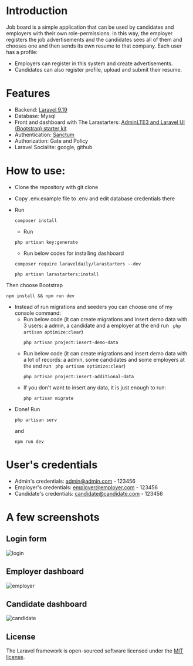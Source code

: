 # Introduction

Job board is a simple application that can be used by candidates and employers with their own role-permissions.
In this way, the employer registers the job advertisements and the candidates sees all of them and chooses one and then sends its own resume to that company.
Each user has a profile:
- Employers can register in this system and create advertisements.
- Candidates can also register profile, upload and submit their resume.

# Features
- Backend: [Laravel 9.19](https://laravel.com/docs/9.x/installation)
- Database: Mysql
- Front and dashboard with The Larastarters: [AdminLTE3 and Laravel UI (Bootstrap) starter kit](https://github.com/LaravelDaily/Larastarters) 
- Authentication: [Sanctum](https://laravel.com/docs/9.x/sanctum)
- Authorization: Gate and Policy
- Laravel Socialite: google, github

# How to use:
- Clone the repository with git clone
- Copy .env.example file to .env and edit database credentials there
- Run
    ```
  composer install
  ```
  - Run
  ```
  php artisan key:generate
  ```
  - Run below codes for installing dashboard
  
   ```
   composer require laraveldaily/larastarters --dev
  ```
  
  ```
  php artisan larastarters:install
  ```
  
 Then choose Bootstrap

  ```
  npm install && npm run dev
  ```

- Instead of run migrations and seeders you can choose one of my console command:
    - Run below code (it can create migrations and insert demo data with 3 users: a admin, a candidate and a employer at the end run ``` php artisan optimize:clear```) 
      ``` 
      php artisan project:insert-demo-data
      ```
    - Run  below code (it can create migrations and insert demo data with a lot of records: a admin, some candidates and some employers at the end run ``` php artisan optimize:clear```)
      ```
      php artisan project:insert-additional-data
      ``` 
    - If you don't want to insert any data, it is just enough to run:
      ``` 
      php artisan migrate 
      ```
- Done! Run
  ```
  php artisan serv
  ```
   and 
  ```
  npm run dev
  ```
  
# User's credentials
- Admin's credentials: admin@admin.com - 123456
- Employer's credentials: employer@employer.com - 123456
- Candidate's credentials: candidate@candidate.com - 123456


# A few screenshots
## Login form
![login](https://github.com/ZeinabJahanbakhsh/job-board-larastarters/assets/18625433/69988486-6dc6-4d34-94fa-e008155768c3)

## Employer dashboard
![employer](https://github.com/ZeinabJahanbakhsh/job-board-larastarters/assets/18625433/35e304cd-e7bc-43c1-9efe-650c016a6a01)

## Candidate dashboard
![candidate](https://github.com/ZeinabJahanbakhsh/job-board-larastarters/assets/18625433/749bfac0-d920-40db-9f3b-9e2a219fc1e6)



## License

The Laravel framework is open-sourced software licensed under the [MIT license](https://opensource.org/licenses/MIT).
